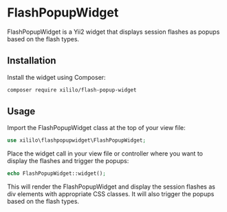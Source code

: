 # FlashPopupWidget

FlashPopupWidget is a Yii2 widget that displays session flashes as popups based on the flash types.

## Installation

Install the widget using Composer:

```bash
composer require xililo/flash-popup-widget
```
## Usage
Import the FlashPopupWidget class at the top of your view file:

```php
use xililo\flashpopupwidget\FlashPopupWidget;
```
Place the widget call in your view file or controller where you want to display the flashes and trigger the popups:

```php
echo FlashPopupWidget::widget();
```
This will render the FlashPopupWidget and display the session flashes as div elements with appropriate CSS classes. It will also trigger the popups based on the flash types.
